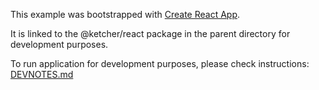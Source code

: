 This example was bootstrapped with [Create React App](https://github.com/facebook/create-react-app). 

It is linked to the @ketcher/react package in the parent directory for development purposes.

To run application for development purposes, please check instructions:
[DEVNOTES.md](https://github.com/epam/ketcher/blob/master/DEVNOTES.md)
